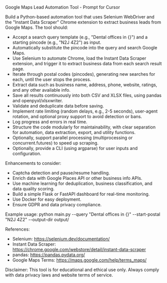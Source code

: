 Google Maps Lead Automation Tool - Prompt for Cursor

Build a Python-based automation tool that uses Selenium WebDriver and the "Instant Data Scraper" Chrome extension to extract business leads from Google Maps. The tool should:

- Accept a search query template (e.g., "Dental offices in {}") and a starting pincode (e.g., "N2J 4Z2") as input.
- Automatically substitute the pincode into the query and search Google Maps.
- Use Selenium to automate Chrome, load the Instant Data Scraper extension, and trigger it to extract business data from each search result page.
- Iterate through postal codes (pincodes), generating new searches for each, until the user stops the process.
- Extract data such as business name, address, phone, website, ratings, and any other available info.
- Save all results continuously into both CSV and XLSX files, using pandas and openpyxl/xlsxwriter.
- Validate and deduplicate data before saving.
- Implement rate limiting (random delays, e.g., 2-5 seconds), user-agent rotation, and optional proxy support to avoid detection or bans.
- Log progress and errors in real time.
- Structure the code modularly for maintainability, with clear separation for automation, data extraction, export, and utility functions.
- Optionally, support parallel processing (multiprocessing or concurrent.futures) to speed up scraping.
- Optionally, provide a CLI (using argparse) for user inputs and configuration.

Enhancements to consider:
- Captcha detection and pause/resume handling.
- Enrich data with Google Places API or other business info APIs.
- Use machine learning for deduplication, business classification, and data quality scoring.
- Build a simple Flask or FastAPI dashboard for real-time monitoring.
- Use Docker for easy deployment.
- Ensure GDPR and data privacy compliance.

Example usage:
python main.py --query "Dental offices in {}" --start-postal "N2J 4Z2" --output-dir output/

References:
- Selenium: https://selenium.dev/documentation/
- Instant Data Scraper: https://chrome.google.com/webstore/detail/instant-data-scraper
- pandas: https://pandas.pydata.org/
- Google Maps Terms: https://maps.google.com/help/terms_maps/

Disclaimer: This tool is for educational and ethical use only. Always comply with data privacy laws and website terms of service.
